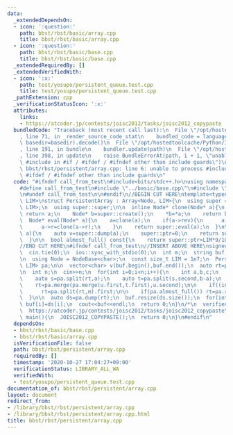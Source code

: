 ```yaml
---
data:
  _extendedDependsOn:
  - icon: ':question:'
    path: bbst/rbst/basic/array.cpp
    title: bbst/rbst/basic/array.cpp
  - icon: ':question:'
    path: bbst/rbst/basic/base.cpp
    title: bbst/rbst/basic/base.cpp
  _extendedRequiredBy: []
  _extendedVerifiedWith:
  - icon: ':x:'
    path: test/yosupo/persistent_queue.test.cpp
    title: test/yosupo/persistent_queue.test.cpp
  _pathExtension: cpp
  _verificationStatusIcon: ':x:'
  attributes:
    links:
    - https://atcoder.jp/contests/joisc2012/tasks/joisc2012_copypaste
  bundledCode: "Traceback (most recent call last):\n  File \"/opt/hostedtoolcache/Python/3.9.0/x64/lib/python3.9/site-packages/onlinejudge_verify/documentation/build.py\"\
    , line 71, in _render_source_code_stat\n    bundled_code = language.bundle(stat.path,\
    \ basedir=basedir).decode()\n  File \"/opt/hostedtoolcache/Python/3.9.0/x64/lib/python3.9/site-packages/onlinejudge_verify/languages/cplusplus.py\"\
    , line 191, in bundle\n    bundler.update(path)\n  File \"/opt/hostedtoolcache/Python/3.9.0/x64/lib/python3.9/site-packages/onlinejudge_verify/languages/cplusplus_bundle.py\"\
    , line 398, in update\n    raise BundleErrorAt(path, i + 1, \"unable to process\
    \ #include in #if / #ifdef / #ifndef other than include guards\")\nonlinejudge_verify.languages.cplusplus_bundle.BundleErrorAt:\
    \ bbst/rbst/persistent/array.cpp: line 6: unable to process #include in #if /\
    \ #ifdef / #ifndef other than include guards\n"
  code: "#ifndef call_from_test\n#include<bits/stdc++.h>\nusing namespace std;\n\n\
    #define call_from_test\n#include \"../basic/base.cpp\"\n#include \"../basic/array.cpp\"\
    \n#undef call_from_test\n\n#endif\n//BEGIN CUT HERE\ntemplate<typename Node, size_t\
    \ LIM>\nstruct PersistentArray : Array<Node, LIM>{\n  using super = Array<Node,\
    \ LIM>;\n  using super::super;\n\n  inline Node* clone(Node* a){\n    if(a==nullptr)\
    \ return a;\n    Node* b=super::create();\n    *b=*a;\n    return b;\n  }\n\n\
    \  Node* eval(Node* a){\n    a=clone(a);\n    if(a->rev){\n      a->l=clone(a->l);\n\
    \      a->r=clone(a->r);\n    }\n    return super::eval(a);\n  }\n\n  Node* rebuild(Node*\
    \ a){\n    auto v=super::dump(a);\n    super::ptr=0;\n    return super::build(v);\n\
    \  }\n\n  bool almost_full() const{\n    return super::ptr>LIM*9/10;\n  }\n};\n\
    //END CUT HERE\n#ifndef call_from_test\n//INSERT ABOVE HERE\nsigned JOISC2012_COPYPASTE(){\n\
    \  cin.tie(0);\n  ios::sync_with_stdio(0);\n  int m;\n  string buf;\n  cin>>m>>buf;\n\
    \n  using Node = NodeBase<char>;\n  const size_t LIM = 1e7;\n  PersistentArray<Node,\
    \ LIM> pa;\n\n  vector<char> v(buf.begin(),buf.end());\n  auto rt=pa.build(v);\n\
    \n  int n;\n  cin>>n;\n  for(int i=0;i<n;i++){\n    int a,b,c;\n    cin>>a>>b>>c;\n\
    \    auto s=pa.split(rt,a);\n    auto t=pa.split(s.second,b-a);\n    auto u=pa.split(rt,c);\n\
    \    rt=pa.merge(pa.merge(u.first,t.first),u.second);\n\n    if((int)pa.count(rt)>m)\n\
    \      rt=pa.split(rt,m).first;\n\n    if(pa.almost_full()) rt=pa.rebuild(rt);\n\
    \  }\n\n  auto ds=pa.dump(rt);\n  buf.resize(ds.size());\n  for(int i=0;i<(int)ds.size();i++)\
    \ buf[i]=ds[i];\n  cout<<buf<<endl;\n  return 0;\n}\n/*\n  verified on 2019/10/22\n\
    \  https://atcoder.jp/contests/joisc2012/tasks/joisc2012_copypaste\n*/\n\nsigned\
    \ main(){\n  JOISC2012_COPYPASTE();\n  return 0;\n}\n#endif\n"
  dependsOn:
  - bbst/rbst/basic/base.cpp
  - bbst/rbst/basic/array.cpp
  isVerificationFile: false
  path: bbst/rbst/persistent/array.cpp
  requiredBy: []
  timestamp: '2020-10-27 17:04:27+09:00'
  verificationStatus: LIBRARY_ALL_WA
  verifiedWith:
  - test/yosupo/persistent_queue.test.cpp
documentation_of: bbst/rbst/persistent/array.cpp
layout: document
redirect_from:
- /library/bbst/rbst/persistent/array.cpp
- /library/bbst/rbst/persistent/array.cpp.html
title: bbst/rbst/persistent/array.cpp
---
```


